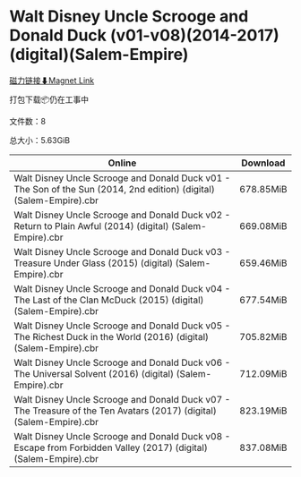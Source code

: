 # Walt Disney Uncle Scrooge and Donald Duck (v01-v08)(2014-2017)(digital)(Salem-Empire)

[磁力链接⬇Magnet Link](magnet:?xt=urn:btih:c61fb30a19ff6ea713367a17ac34f5ba6c12158f&dn=Walt%20Disney%20Uncle%20Scrooge%20and%20Donald%20Duck%20%28v01-v08%29%282014-2017%29%28digital%29%28Salem-Empire%29)

打包下载📦仍在工事中

文件数：8

总大小：5.63GiB

Online | Download
--- | ---
Walt Disney Uncle Scrooge and Donald Duck v01 - The Son of the Sun (2014, 2nd edition) (digital) (Salem-Empire).cbr | 678.85MiB
Walt Disney Uncle Scrooge and Donald Duck v02 - Return to Plain Awful (2014) (digital) (Salem-Empire).cbr | 669.08MiB
Walt Disney Uncle Scrooge and Donald Duck v03 - Treasure Under Glass (2015) (digital) (Salem-Empire).cbr | 659.46MiB
Walt Disney Uncle Scrooge and Donald Duck v04 - The Last of the Clan McDuck (2015) (digital) (Salem-Empire).cbr | 677.54MiB
Walt Disney Uncle Scrooge and Donald Duck v05 - The Richest Duck in the World (2016) (digital) (Salem-Empire).cbr | 705.82MiB
Walt Disney Uncle Scrooge and Donald Duck v06 - The Universal Solvent (2016) (digital) (Salem-Empire).cbr | 712.09MiB
Walt Disney Uncle Scrooge and Donald Duck v07 - The Treasure of the Ten Avatars (2017) (digital) (Salem-Empire).cbr | 823.19MiB
Walt Disney Uncle Scrooge and Donald Duck v08 - Escape from Forbidden Valley (2017) (digital) (Salem-Empire).cbr | 837.08MiB